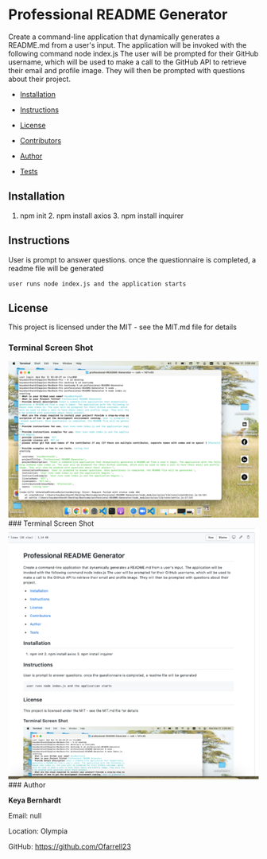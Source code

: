 # Professional README Generator 
Create a command-line application that dynamically generates a README.md from a user's input. The application will be invoked with the following command node index.js The user will be prompted for their GitHub username, which will be used to make a call to the GitHub API to retrieve their email and profile image. They will then be prompted with questions about their project.

* [Installation](#Installation)

* [Instructions](#Instructions)

* [License](#License)

* [Contributors](#Contributors)

* [Author](#Author)

* [Tests](#Tests)

## Installation
1. npm init  2. npm install axios  3. npm install inquirer
## Instructions
User is prompt to answer questions. once the questionnaire is completed, a readme file will be generated
```
user runs node index.js and the application starts
```
## License 
This project is licensed under the MIT - see the MIT.md file for details
### Terminal Screen Shot
<img src="assets/screenshot.png" alt="snapshot" />
### Terminal Screen Shot
<img src="assets/screenshot2.png" alt="snapshot" />
### Author

**Keya Bernhardt**

Email: null

Location: Olympia

GitHub: https://github.com/Ofarrell23
